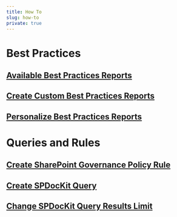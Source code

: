 ```yaml
---
title: How To
slug: how-to
private: true
---
```


# Best Practices
## [Available Best Practices Reports](available-best-practices-reports.md)
## [Create Custom Best Practices Reports](create-custom-best-practices-reports.md)
## [Personalize Best Practices Reports](personalize-best-practices-reports.md)

# Queries and Rules
## [Create SharePoint Governance Policy Rule](create-governance-policy-rule.md)
## [Create SPDocKit Query](create-spdockit-query.md)
## [Change SPDocKit Query Results Limit](change-query-results-limit.md)
